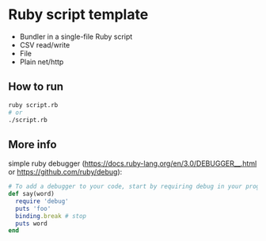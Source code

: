 # Ruby script template

* Bundler in a single-file Ruby script
* CSV read/write
* File
* Plain net/http

## How to run

```sh
ruby script.rb
# or
./script.rb
```

## More info

simple ruby debugger (https://docs.ruby-lang.org/en/3.0/DEBUGGER__.html or https://github.com/ruby/debug):

```ruby
# To add a debugger to your code, start by requiring debug in your program:
def say(word)
  require 'debug'
  puts 'foo'
  binding.break # stop
  puts word
end
```
